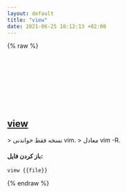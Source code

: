 ```yaml
---
layout: default
title: "view"
date: 2021-06-25 18:12:13 +02:00
---
```

{% raw %}
<h2 id="view">
  <a href="/fa/common/view.html">view</a> <a href="#view"><svg class="icon">
    <use href="/assets/images/unicode_sprite.svg#link" />
  </svg></a>
</h2>
> نسخه فقط خواندنی vim.
> معادل vim -R.

#### باز کردن فایل:
```shell
view {{file}}
```
{% endraw %}